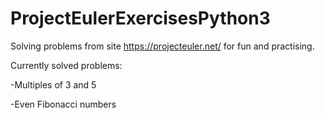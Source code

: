 # ProjectEulerExercisesPython3
Solving problems from site https://projecteuler.net/ for fun and practising.

Currently solved problems:

-Multiples of 3 and 5

-Even Fibonacci numbers

